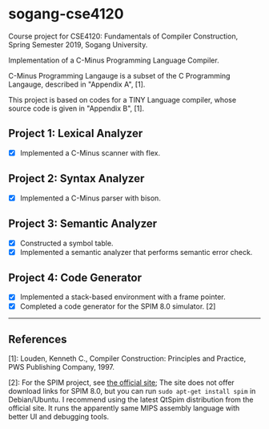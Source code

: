 # sogang-cse4120

Course project for CSE4120: Fundamentals of Compiler Construction, Spring Semester 2019, Sogang University.

Implementation of a C-Minus Programming Language Compiler.

C-Minus Programming Langauge is a subset of the C Programming Langauge, described in "Appendix A", [1].

This project is based on codes for a TINY Language compiler, whose source code is given in "Appendix B", [1].

## Project 1: Lexical Analyzer

- [x] Implemented a C-Minus scanner with flex.

## Project 2: Syntax Analyzer

- [x] Implemented a C-Minus parser with bison.

## Project 3: Semantic Analyzer

- [x] Constructed a symbol table.
- [x] Implemented a semantic analyzer that performs semantic error check.

## Project 4: Code Generator

- [x] Implemented a stack-based environment with a frame pointer.
- [x] Completed a code generator for the SPIM 8.0 simulator. [2]

---

## References

[1]: Louden, Kenneth C., Compiler Construction: Principles and Practice, PWS Publishing Company, 1997.

[2]: For the SPIM project, see [the official site](http://spimsimulator.sourceforge.net/); The site does not offer download links for SPIM 8.0, but you can run `sudo apt-get install spim` in Debian/Ubuntu. I recommend using the latest QtSpim distribution from the official site. It runs the apparently same MIPS assembly language with better UI and debugging tools.
